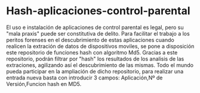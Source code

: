 # Hash-aplicaciones-control-parental
El uso e instalación de aplicaciones de control parental es legal, pero su "mala praxis" puede ser constitutiva de delito. 
Para facilitar el trabajo a los peritos forenses en el descubrimiento de estas aplicaciones cuando realicen la extración de datos de  dispositivos moviles,
se pone a disposición este repositorio de funciones hash con algoritmo Md5. 
Gracias a este repositorio, podrán filtrar por "hash" los resultados de los analisis de las extraciones, agilizando así el descubrimiento de las mismas.
Todo el mundo pueda participar en la ampliación de dicho repositorio, para realizar una entrada nueva basta con introducir 3 campos: Aplicación,Nº de Versión,Funcion hash en MD5.
